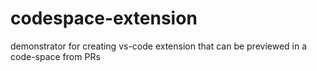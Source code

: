 # codespace-extension
demonstrator for creating vs-code extension that can be previewed in a code-space from PRs
